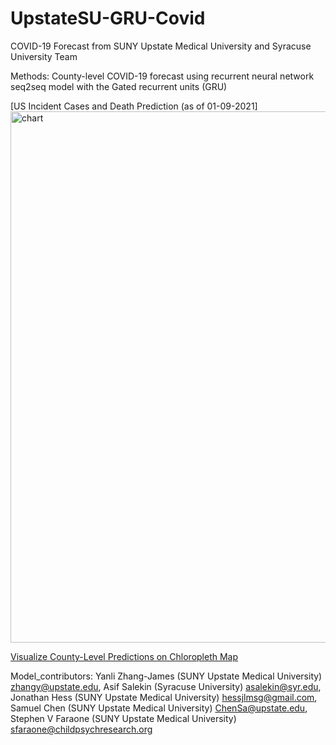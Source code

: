 # UpstateSU-GRU-Covid
COVID-19 Forecast from SUNY Upstate Medical University and Syracuse University Team

Methods: County-level COVID-19 forecast using recurrent neural network seq2seq model with the Gated recurrent units (GRU)

[US Incident Cases and Death Prediction (as of 01-09-2021]
<a >
 <img src="https://github.com/ylzhang29/UpstateSU-GRU-Covid/blob/main/Forecast/US_cases_deaths_0109.jpg" width="850" alt="chart">
</a>

[Visualize County-Level Predictions on Chloropleth Map](https://ylzhang29.github.io/UpstateSU-GRU-Covid)

Model_contributors: 
  Yanli Zhang-James (SUNY Upstate Medical University) <zhangy@upstate.edu>, 
  Asif Salekin (Syracuse University) <asalekin@syr.edu>, 
  Jonathan Hess (SUNY Upstate Medical University) <hessjlmsg@gmail.com>, 
  Samuel Chen (SUNY Upstate Medical University) <ChenSa@upstate.edu>, 
  Stephen V Faraone (SUNY Upstate Medical University) <sfaraone@childpsychresearch.org>


